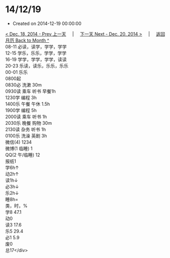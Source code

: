 # 14/12/19

* Created on 2014-12-19 00:00:00

[&lt; Dec. 18, 2014 - Prev 上一天](d18.md)     \|     [下一天 Next - Dec. 20, 2014 &gt;](d20.md)     \|     [返回月历 Back to Month ^](index.md)   
08-11 必读，读学，学学，学学  
12-15 学乐，乐乐，学学，学学  
16-19 学学，学学，学学，读读  
20-23 乐读，读乐，乐乐，乐乐  
00-01 乐乐  
0800起  
0830必 洗漱 30m  
0930读 乘车 听书 早餐1h  
1230学 编程 3h  
1400乐 午餐 午休 1.5h  
1900学 编程 5h  
2000读 乘车 听书 1h  
2030乐 晚餐 购物 30m  
2130读 杂务 听书 1h  
0100乐 洗澡 英剧 3h  
微信\(4\) 1234  
微博\(1 临睡\) 1  
QQ\(2 午/临睡\) 12  
报纸1  
学6h↑  
动2h↑  
读1h↓  
必3h↓  
乐2h↓  
睡8h=  
类，时，%  
学8 47.1  
动0  
读3 17.6  
乐5 29.4  
必1 5.9  
废0  
总17&lt;/div&gt;

